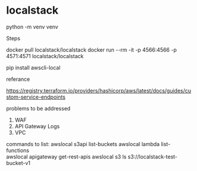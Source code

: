 # localstack

python -m venv venv



Steps

docker pull localstack/localstack
docker run --rm -it -p 4566:4566 -p 4571:4571 localstack/localstack

pip install awscli-local



referance

https://registry.terraform.io/providers/hashicorp/aws/latest/docs/guides/custom-service-endpoints




problems to be addressed
1. WAF
2. API Gateway Logs
3. VPC



commands to list:
awslocal s3api list-buckets
awslocal lambda list-functions  
awslocal apigateway get-rest-apis
awslocal s3 ls s3://localstack-test-bucket-v1 